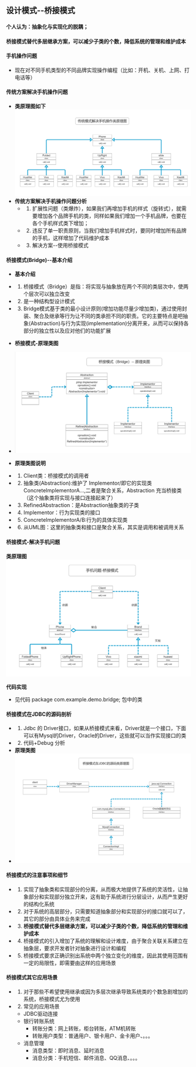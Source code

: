 ## 设计模式--桥接模式
#### 个人认为：抽象化与实现化的脱耦；
#### 桥接模式替代多层继承方案，可以减少子类的个数，降低系统的管理和维护成本
#### 手机操作问题
* 现在对不同手机类型的不同品牌实现操作编程（比如：开机、关机、上网、打电话等）

#### 传统方案解决手机操作问题
* **类原理图如下**
  ![传统模式解决手机操作类原理图](file/传统模式解决手机操作类原理图.jpg)
* **传统方案解决手机操作问题分析**
  * 1. 扩展性问题（类爆炸），如果我们再增加手机的样式（旋转式），就需要增加各个品牌手机的类，同样如果我们增加一个手机品牌，也要在各个手机样式类下增加；
  * 2. 违反了单一职责原则，当我们增加手机样式时，要同时增加所有品牌的手机，这样增加了代码维护成本
  * 3. 解决方案--使用桥接模式

#### 桥接模式(Bridge)--基本介绍
* **基本介绍**
* 1. 桥接模式（Bridge）是指：将实现与抽象放在两个不同的类层次中，使两个层次可以独立改变
* 2. 是一种结构型设计模式
* 3. Bridge模式基于类的最小设计原则(增加功能尽量少增加类)，通过使用封装、聚合及继承等行为让不同的类承担不同的职责。它的主要特点是吧抽象(Abstraction)与行为实现(implementation)分离开来，从而可以保持各部分的独立性以及应对他们的功能扩展

* **桥接模式-原理类图**
* ![桥接模式-原理类图](file/桥接模式原理类图.jpg)
* **原理类图说明**
* 1. Client类：桥接模式的调用者
* 2. 抽象类(Abstraction):维护了 Implementor/即它的实现类ConcreteImplementorA...,二者是聚合关系，Abstraction 充当桥接类（这个抽象类将实现与接口连接起来了）
* 3. RefinedAbstraction：是Abstraction抽象类的子类
* 4. Implementor：行为实现类的接口
* 5. ConcreteImplementorA/B:行为的具体实现类
* 6. 从UML图：这里的抽象类和接口是聚合关系，其实是调用和被调用关系

#### 桥接模式-解决手机问题
**类原理图**
![桥接模式-类原理图](file/手机问题-桥接模式.jpg)

**代码实现**
* 见代码 package com.example.demo.bridge; 包中的类

#### 桥接模式在JDBC的源码剖析
* 1. Jdbc 的 Driver接口，如果从桥接模式来看，Driver就是一个接口，下面可以有Mysql的Driver，Oracle的Driver，这些就可以当作实现接口的类
* 2. 代码+Debug 分析
* **原理类图**
* ![JDBC-Driver桥接模式类原理图](file/JDBC.Driver中的类原理图.jpg)

#### 桥接模式的注意事项和细节
* 1. 实现了抽象类和实现部分的分离，从而极大地提供了系统的灵活性，让抽象部分和实现部分独立开来，这有助于系统进行分层设计，从而产生更好的结构化系统
* 2. 对于系统的高层部分，只需要知道抽象部分和实现部分的接口就可以了，其它的部分由具体业务来完成
* 3. **桥接模式替代多层继承方案，可以减少子类的个数，降低系统的管理和维护成本**
* 4. 桥接模式的引入增加了系统的理解和设计难度，由于聚合关联关系建立在抽象层，要求开发者针对抽象进行设计和编程
* 5. 桥接模式要求正确识别出系统中两个独立变化的维度，因此其使用范围有一定的局限性，即需要由这样的应用场景

#### 桥接模式其它应用场景
* 1. 对于那些不希望使用继承或因为多层次继承导致系统类的个数急剧增加的系统，桥接模式尤为使用
* 2. 常见的应用场景
  * JDBC驱动连接
  * 银行转账系统
    * 转账分类：网上转账，柜台转账，ATM机转账
    * 转账用户类型：普通用户、银卡用户、金卡用户、。。。
  * 消息管理
    * 消息类型：即时消息、延时消息
    * 消息分类：手机短信、邮件消息、QQ消息、。。。